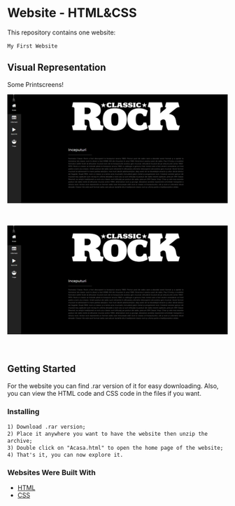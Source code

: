 # Website - HTML&CSS
This repository contains one website:
```
My First Website
```

## Visual Representation
Some Printscreens! 

![alt text](https://github.com/Piciorus-Ovidiu-Mihai/Photos/blob/master/website1.PNG)<br/><br/><br/>

![alt text](https://github.com/Piciorus-Ovidiu-Mihai/Photos/blob/master/website1.PNG)<br/><br/><br/>

## Getting Started
For the website you can find .rar version of it for easy downloading. Also, you can view the HTML code and CSS code in the files if you want.

### Installing
```
1) Download .rar version;
2) Place it anywhere you want to have the website then unzip the archive;
3) Double click on "Acasa.html" to open the home page of the website;
4) That's it, you can now explore it.
```
### Websites Were Built With
* [HTML](https://www.google.com/search?q=html&oq=html&aqs=chrome.0.69i59l2j69i60l3j69i65.768j0j7&sourceid=chrome&ie=UTF-8)
* [CSS](https://www.google.com/search?sxsrf=ACYBGNSz1WHUZbgp0l2NWNmRDcTBvcbCzQ%3A1572193551722&ei=D8W1XcjoK9GX8gKbtZigCA&q=css&oq=css&gs_l=psy-ab.3..35i39i19j35i39j0i67l8.6036.6267..6508...0.3..0.97.283.3......0....1..gws-wiz.......0i71j0j0i131.FUFupdOrTc4&ved=0ahUKEwiIrKyx7bzlAhXRi1wKHZsaBoQQ4dUDCAs&uact=5)

